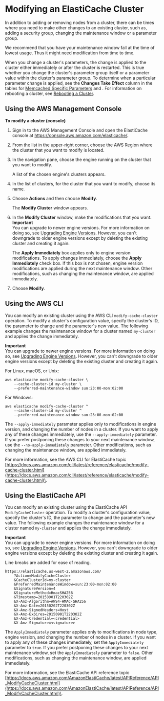 # Modifying an ElastiCache Cluster<a name="Clusters.Modify"></a>

In addition to adding or removing nodes from a cluster, there can be times where you need to make other changes to an existing cluster, such as, adding a security group, changing the maintenance window or a parameter group\.

We recommend that you have your maintenance window fall at the time of lowest usage\. Thus it might need modification from time to time\.

When you change a cluster's parameters, the change is applied to the cluster either immediately or after the cluster is restarted\. This is true whether you change the cluster's parameter group itself or a parameter value within the cluster's parameter group\. To determine when a particular parameter change is applied, see the **Changes Take Effect** column in the tables for [Memcached Specific Parameters](ParameterGroups.Memcached.md) and  \. For information on rebooting a cluster, see [Rebooting a Cluster](Clusters.Rebooting.md)\.

## Using the AWS Management Console<a name="Clusters.Modify.CON"></a>

**To modify a cluster \(console\)**

1. Sign in to the AWS Management Console and open the ElastiCache console at [ https://console\.aws\.amazon\.com/elasticache/](https://console.aws.amazon.com/elasticache/)\.

1. From the list in the upper\-right corner, choose the AWS Region where the cluster that you want to modify is located\.

1. In the navigation pane, choose the engine running on the cluster that you want to modify\.

   A list of the chosen engine's clusters appears\.

1. In the list of clusters, for the cluster that you want to modify, choose its name\. 

1. Choose **Actions** and then choose **Modify**\. 

   The **Modify Cluster** window appears\.

1. In the **Modify Cluster** window, make the modifications that you want\.
**Important**  
You can upgrade to newer engine versions\. For more information on doing so, see [Upgrading Engine Versions](VersionManagement.md)\. However, you can't downgrade to older engine versions except by deleting the existing cluster and creating it again\.

   The **Apply Immediately** box applies only to engine version modifications\. To apply changes immediately, choose the **Apply Immediately** check box\. If this box is not chosen, engine version modifications are applied during the next maintenance window\. Other modifications, such as changing the maintenance window, are applied immediately\.

1. Choose **Modify**\.

## Using the AWS CLI<a name="Clusters.Modify.CLI"></a>

You can modify an existing cluster using the AWS CLI `modify-cache-cluster` operation\. To modify a cluster's configuration value, specify the cluster's ID, the parameter to change and the parameter's new value\. The following example changes the maintenance window for a cluster named `my-cluster` and applies the change immediately\.

**Important**  
You can upgrade to newer engine versions\. For more information on doing so, see [Upgrading Engine Versions](VersionManagement.md)\. However, you can't downgrade to older engine versions except by deleting the existing cluster and creating it again\.

For Linux, macOS, or Unix:

```
aws elasticache modify-cache-cluster \
    --cache-cluster-id my-cluster \
    --preferred-maintenance-window sun:23:00-mon:02:00
```

For Windows:

```
aws elasticache modify-cache-cluster ^
    --cache-cluster-id my-cluster ^
    --preferred-maintenance-window sun:23:00-mon:02:00
```

The `--apply-immediately` parameter applies only to modifications in engine version, and changing the number of nodes in a cluster\. If you want to apply any of these changes immediately, use the `--apply-immediately` parameter\. If you prefer postponing these changes to your next maintenance window, use the `--no-apply-immediately` parameter\. Other modifications, such as changing the maintenance window, are applied immediately\.

For more information, see the AWS CLI for ElastiCache topic [https://docs.aws.amazon.com/cli/latest/reference/elasticache/modify-cache-cluster.html](https://docs.aws.amazon.com/cli/latest/reference/elasticache/modify-cache-cluster.html)\.

## Using the ElastiCache API<a name="Clusters.Modify.API"></a>

You can modify an existing cluster using the ElastiCache API `ModifyCacheCluster` operation\. To modify a cluster's configuration value, specify the cluster's ID, the parameter to change and the parameter's new value\. The following example changes the maintenance window for a cluster named `my-cluster` and applies the change immediately\.

**Important**  
You can upgrade to newer engine versions\. For more information on doing so, see [Upgrading Engine Versions](VersionManagement.md)\. However, you can't downgrade to older engine versions except by deleting the existing cluster and creating it again\.

Line breaks are added for ease of reading\.

```
https://elasticache.us-west-2.amazonaws.com/
    ?Action=ModifyCacheCluster
    &CacheClusterId=my-cluster
    &PreferredMaintenanceWindow=sun:23:00-mon:02:00
    &SignatureVersion=4
    &SignatureMethod=HmacSHA256
    &Timestamp=20150901T220302Z
    &X-Amz-Algorithm=AWS4-HMAC-SHA256
    &X-Amz-Date=20150202T220302Z
    &X-Amz-SignedHeaders=Host
    &X-Amz-Expires=20150901T220302Z
    &X-Amz-Credential=<credential>
    &X-Amz-Signature=<signature>
```

The `ApplyImmediately` parameter applies only to modifications in node type, engine version, and changing the number of nodes in a cluster\. If you want to apply any of these changes immediately, set the `ApplyImmediately` parameter to `true`\. If you prefer postponing these changes to your next maintenance window, set the `ApplyImmediately` parameter to `false`\. Other modifications, such as changing the maintenance window, are applied immediately\.

For more information, see the ElastiCache API reference topic [https://docs.aws.amazon.com/AmazonElastiCache/latest/APIReference/API_ModifyCacheCluster.html](https://docs.aws.amazon.com/AmazonElastiCache/latest/APIReference/API_ModifyCacheCluster.html)\.